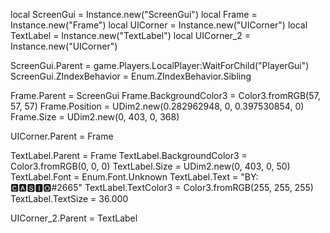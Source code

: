 
local ScreenGui = Instance.new("ScreenGui")
local Frame = Instance.new("Frame")
local UICorner = Instance.new("UICorner")
local TextLabel = Instance.new("TextLabel")
local UICorner_2 = Instance.new("UICorner")


ScreenGui.Parent = game.Players.LocalPlayer:WaitForChild("PlayerGui")
ScreenGui.ZIndexBehavior = Enum.ZIndexBehavior.Sibling

Frame.Parent = ScreenGui
Frame.BackgroundColor3 = Color3.fromRGB(57, 57, 57)
Frame.Position = UDim2.new(0.282962948, 0, 0.397530854, 0)
Frame.Size = UDim2.new(0, 403, 0, 368)

UICorner.Parent = Frame

TextLabel.Parent = Frame
TextLabel.BackgroundColor3 = Color3.fromRGB(0, 0, 0)
TextLabel.Size = UDim2.new(0, 403, 0, 50)
TextLabel.Font = Enum.Font.Unknown
TextLabel.Text = "BY: 🅲🅰🆂🅸🅾#2665"
TextLabel.TextColor3 = Color3.fromRGB(255, 255, 255)
TextLabel.TextSize = 36.000

UICorner_2.Parent = TextLabel
